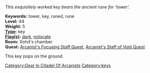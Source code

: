 *This exquisitely worked key bears the ancient rune for 'tower'.*

**Keywords:** tower, key, runed, rune  
**Level:** 44  
**Weight:** 5  
**[Type](:Category:Object_Types "wikilink"):** key  
**[Flag(s)](:Category:_Object_Flags "wikilink"):**
[dark](Dark_Flag "wikilink"), [nolocate](Nolocate_Flag "wikilink")  
**Room:** Xohd's chamber  
**Quest:** [Arcanist's Focusing Staff
Quest](Arcanist's_Focusing_Staff_Quest "wikilink"), [Arcanist's Staff of
Void Quest](Arcanist's_Staff_of_Void_Quest "wikilink")

This key pops on the ground.

[Category:Gear In Citadel Of
Arcanists](Category:Gear_In_Citadel_Of_Arcanists "wikilink")
[Category:keys](Category:keys "wikilink")
